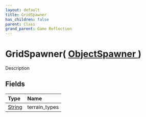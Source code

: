 ```yaml
---
layout: default
title: GridSpawner
has_children: false
parent: Class
grand_parent: Game Reflection
---
```

# GridSpawner( [ ObjectSpawner ](/docs/game-reflection/classes/object_spawner) )
Description 

## Fields

| Type | Name |
|:-------------|:--------------|
| [String](/docs/game-reflection/components/string) | terrain_types |

